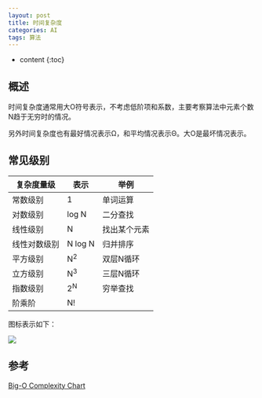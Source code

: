 ```yaml
---
layout: post
title: 时间复杂度
categories: AI
tags: 算法
---
```


* content
{:toc}
## 概述

时间复杂度通常用大O符号表示，不考虑低阶项和系数，主要考察算法中元素个数N趋于无穷时的情况。

另外时间复杂度也有最好情况表示Ω，和平均情况表示Θ。大O是最坏情况表示。

<!--more-->



## 常见级别

| 复杂度量级   | 表示          | 举例         |
| ------------ | ------------- | ------------ |
| 常数级别     | 1             | 单词运算     |
| 对数级别     | log N         | 二分查找     |
| 线性级别     | N             | 找出某个元素 |
| 线性对数级别 | N log N       | 归并排序     |
| 平方级别     | N<sup>2</sup> | 双层N循环    |
| 立方级别     | N<sup>3</sup> | 三层N循环    |
| 指数级别     | 2<sup>N</sup> | 穷举查找     |
| 阶乘阶       | N!            |              |

图标表示如下：

![](https://harmonyhu.github.io/img/bigo.png)

## 参考

[Big-O Complexity Chart](https://www.bigocheatsheet.com)